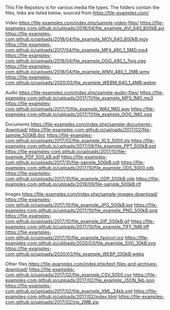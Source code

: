 This File Repsitory is for various media file types.
The folders contain the files, links are listed below, sourced from https://file-examples.com/

Video
https://file-examples.com/index.php/sample-video-files/
https://file-examples-com.github.io/uploads/2018/04/file_example_AVI_640_800kB.avi
https://file-examples-com.github.io/uploads/2018/04/file_example_MOV_640_800kB.mov
https://file-examples-com.github.io/uploads/2017/04/file_example_MP4_480_1_5MG.mp4
https://file-examples-com.github.io/uploads/2018/04/file_example_OGG_480_1_7mg.ogg
https://file-examples-com.github.io/uploads/2018/04/file_example_WMV_480_1_2MB.wmv
https://file-examples-com.github.io/uploads/2020/03/file_example_WEBM_640_1_4MB.webm

Audio
https://file-examples.com/index.php/sample-audio-files/
https://file-examples-com.github.io/uploads/2017/11/file_example_MP3_1MG.mp3
https://file-examples-com.github.io/uploads/2017/11/file_example_WAV_1MG.wav
https://file-examples-com.github.io/uploads/2017/11/file_example_OOG_1MG.ogg

Documents
https://file-examples.com/index.php/sample-documents-download/
https://file-examples-com.github.io/uploads/2017/02/file-sample_500kB.doc
https://file-examples-com.github.io/uploads/2017/02/file_example_XLS_5000.xls
https://file-examples-com.github.io/uploads/2017/08/file_example_PPT_500kB.ppt
https://file-examples-com.github.io/uploads/2017/10/file-example_PDF_500_kB.pdf
https://file-examples-com.github.io/uploads/2017/10/file-sample_500kB.odt
https://file-examples-com.github.io/uploads/2017/10/file_example_ODS_5000.ods
https://file-examples-com.github.io/uploads/2017/10/file_example_ODP_500kB.odp
https://file-examples-com.github.io/uploads/2019/09/file-sample_500kB.rtf

Images
https://file-examples.com/index.php/sample-images-download/
https://file-examples-com.github.io/uploads/2017/10/file_example_JPG_500kB.jpg
https://file-examples-com.github.io/uploads/2017/10/file_example_PNG_500kB.png
https://file-examples-com.github.io/uploads/2017/10/file_example_GIF_500kB.gif
https://file-examples-com.github.io/uploads/2017/10/file_example_TIFF_1MB.tiff
https://file-examples-com.github.io/uploads/2017/10/file_example_favicon.ico
https://file-examples-com.github.io/uploads/2020/03/file_example_SVG_30kB.svg
https://file-examples-com.github.io/uploads/2020/03/file_example_WEBP_500kB.webp

Other files
https://file-examples.com/index.php/text-files-and-archives-download/
https://file-examples-com.github.io/uploads/2017/02/file_example_CSV_5000.csv
https://file-examples-com.github.io/uploads/2017/02/file_example_JSON_1kb.json
https://file-examples-com.github.io/uploads/2017/02/file_example_XML_24kb.xml
https://file-examples-com.github.io/uploads/2017/02/index.html
https://file-examples-com.github.io/uploads/2017/02/zip_2MB.zip
